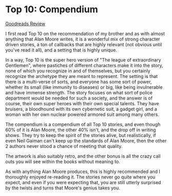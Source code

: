 # Top 10: Compendium
[Goodreads Review](https://www.goodreads.com/review/show/7051502617)

I first read Top 10 on the recommendation of my brother and as with almost anything that Alan Moore writes, it is a wonderful mix of strong character driven stories, a ton of callbacks that are highly relevant (not obvious until you've read it all), and a setting that is highly unique.

In a way, Top 10 is the super hero version of "The league of extraordinary Gentlemen", where pastiches of different characters make it into the story, none of which you recognize in and of themselves, but you certainly recognize the archetype they are meant to represent. The setting is that there is a multi-verse of sorts, and everyone has some sort of power, whether its small (like immunity to diseases) or big, like being invulnerable and have immense strength. The story focuses on what sort of police department would be needed for such a society, and the answer is of course, their own super heroes with their own special talents. They have bruisers, a bloodhound with its own cybernetic suit, a gadget girl, and a woman with her own nuclear powered armored suit among many others.

The compendium is a compendium of all Top 10 stories, and even though 60% of it is Alan Moore, the other 40% isn't, and the drop off in writing shows. They try to keep the spirit of the stories alive, but realistically, if even Neil Gaiman can't keep up the standards of Alan Moore, then the other 2 authors never stood a chance of meeting that quality.

The artwork is also suitably retro, and the other bonus is all the crazy call outs you will see within the books without meaning to.

As with anything Alan Moore produces, this is highly recommended and I thoroughly enjoyed re-reading it. The stories never go quite where you expect, and even if you were expecting that, you are still utterly surprised by the twists and turns that Moore's genius takes you.